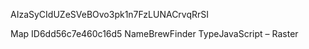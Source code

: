 AIzaSyCIdUZeSVeBOvo3pk1n7FzLUNACrvqRrSI

Map ID6dd56c7e460c16d5 
NameBrewFinder
TypeJavaScript – Raster